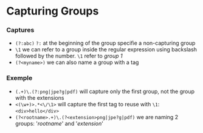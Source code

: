 # Capturing Groups
### Captures
- `(?:abc)` `?:` at the beginning of the group specifie a non-capturing group
- `\1` we can refer to a group inside the regular expression using backslash followed by the number. `\1` refer to *group 1*
- `(?<myname>)` we can also name a group with a tag
### Exemple
- `(.+)\.(?:png|jpe?g|pdf)` will capture only the first group, not the group with the extensions
- `<(\w+)>.*<\/\1>` will capture the first tag to reuse with `\1`: `<div>hello</div>`
- `(?<rootname>.+)\.(?<extension>png|jpe?g|pdf)`
	we are naming 2 groups: '*rootname*' and '*extension*'